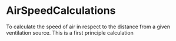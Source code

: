 # AirSpeedCalculations
To calculate the speed of air in respect to the distance from a given ventilation source. This is a first principle calculation
